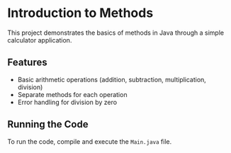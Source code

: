 # Introduction to Methods

This project demonstrates the basics of methods in Java through a simple calculator application.

## Features

- Basic arithmetic operations (addition, subtraction, multiplication, division)
- Separate methods for each operation
- Error handling for division by zero

## Running the Code

To run the code, compile and execute the `Main.java` file.
